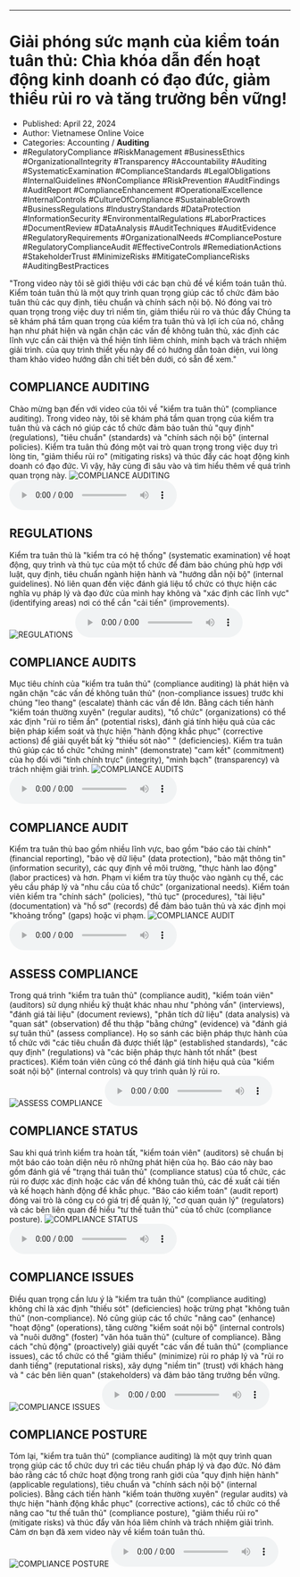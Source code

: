 
---

# Giải phóng sức mạnh của kiểm toán tuân thủ: Chìa khóa dẫn đến hoạt động kinh doanh có đạo đức, giảm thiểu rủi ro và tăng trưởng bền vững!

- Published: April 22, 2024
- Author: Vietnamese Online Voice
- Categories: Accounting / **Auditing**
- #RegulatoryCompliance #RiskManagement #BusinessEthics #OrganizationalIntegrity #Transparency #Accountability #Auditing #SystematicExamination #ComplianceStandards #LegalObligations #InternalGuidelines #NonCompliance #RiskPrevention #AuditFindings #AuditReport #ComplianceEnhancement #OperationalExcellence #InternalControls #CultureOfCompliance #SustainableGrowth #BusinessRegulations #IndustryStandards #DataProtection #InformationSecurity #EnvironmentalRegulations #LaborPractices #DocumentReview #DataAnalysis #AuditTechniques #AuditEvidence #RegulatoryRequirements #OrganizationalNeeds #CompliancePosture #RegulatoryComplianceAudit #EffectiveControls #RemediationActions #StakeholderTrust #MinimizeRisks #MitigateComplianceRisks #AuditingBestPractices

"Trong video này tôi sẽ giới thiệu với các bạn chủ đề về kiểm toán tuân thủ. Kiểm toán tuân thủ là một quy trình quan trọng giúp các tổ chức đảm bảo tuân thủ các quy định, tiêu chuẩn và chính sách nội bộ. Nó đóng vai trò quan trọng trong việc duy trì niềm tin, giảm thiểu rủi ro và thúc đẩy Chúng ta sẽ khám phá tầm quan trọng của kiểm tra tuân thủ và lợi ích của nó, chẳng hạn như phát hiện và ngăn chặn các vấn đề không tuân thủ, xác định các lĩnh vực cần cải thiện và thể hiện tính liêm chính, minh bạch và trách nhiệm giải trình. của quy trình thiết yếu này để có hướng dẫn toàn diện, vui lòng tham khảo video hướng dẫn chi tiết bên dưới, có sẵn để xem."


## COMPLIANCE AUDITING

Chào mừng bạn đến với video của tôi về "kiểm tra tuân thủ" (compliance auditing). Trong video này, tôi sẽ khám phá tầm quan trọng của kiểm tra tuân thủ và cách nó giúp các tổ chức đảm bảo tuân thủ "quy định" (regulations), "tiêu chuẩn" (standards) và "chính sách nội bộ" (internal policies). Kiểm tra tuân thủ đóng một vai trò quan trọng trong việc duy trì lòng tin, "giảm thiểu rủi ro" (mitigating risks) và thúc đẩy các hoạt động kinh doanh có đạo đức. Vì vậy, hãy cùng đi sâu vào và tìm hiểu thêm về quá trình quan trọng này.
![COMPLIANCE AUDITING](https://http-archiver-apis-production-80.schnworks.com/storage/images/transitions/2024-04-22/transition-9442730563-Montserrat-Black-004895.jpg)
<audio controls>
    <source src="https://http-archiver-apis-production-80.schnworks.com/storage/audio/file-4227846815.mp3" type="audio/mpeg">
</audio>



## REGULATIONS

Kiểm tra tuân thủ là "kiểm tra có hệ thống" (systematic examination) về hoạt động, quy trình và thủ tục của một tổ chức để đảm bảo chúng phù hợp với luật, quy định, tiêu chuẩn ngành hiện hành và "hướng dẫn nội bộ" (internal guidelines). Nó liên quan đến việc đánh giá liệu tổ chức có thực hiện các nghĩa vụ pháp lý và đạo đức của mình hay không và "xác định các lĩnh vực" (identifying areas) nơi có thể cần "cải tiến" (improvements).
![REGULATIONS](https://http-archiver-apis-production-80.schnworks.com/storage/images/transitions/2024-04-22/transition-2142457813-Montserrat-Regular-4A148C.jpg)
<audio controls>
    <source src="https://http-archiver-apis-production-80.schnworks.com/storage/audio/file-5497761988.mp3" type="audio/mpeg">
</audio>



## COMPLIANCE AUDITS

Mục tiêu chính của "kiểm tra tuân thủ" (compliance auditing) là phát hiện và ngăn chặn "các vấn đề không tuân thủ" (non-compliance issues) trước khi chúng "leo thang" (escalate) thành các vấn đề lớn. Bằng cách tiến hành "kiểm toán thường xuyên" (regular audits), "tổ chức" (organizations) có thể xác định "rủi ro tiềm ẩn" (potential risks), đánh giá tính hiệu quả của các biện pháp kiểm soát và thực hiện "hành động khắc phục" (corrective actions) để giải quyết bất kỳ "thiếu sót nào" " (deficiencies). Kiểm tra tuân thủ giúp các tổ chức "chứng minh" (demonstrate) "cam kết" (commitment) của họ đối với "tính chính trực" (integrity), "minh bạch" (transparency) và trách nhiệm giải trình.
![COMPLIANCE AUDITS](https://http-archiver-apis-production-80.schnworks.com/storage/images/transitions/2024-04-22/transition-10583704131-Montserrat-Thin-303F9F.jpg)
<audio controls>
    <source src="https://http-archiver-apis-production-80.schnworks.com/storage/audio/file-1169853645.mp3" type="audio/mpeg">
</audio>



## COMPLIANCE AUDIT

Kiểm tra tuân thủ bao gồm nhiều lĩnh vực, bao gồm "báo cáo tài chính" (financial reporting), "bảo vệ dữ liệu" (data protection), "bảo mật thông tin" (information security), các quy định về môi trường, "thực hành lao động" (labor practices) và hơn. Phạm vi kiểm tra tùy thuộc vào ngành cụ thể, các yêu cầu pháp lý và "nhu cầu của tổ chức" (organizational needs). Kiểm toán viên kiểm tra "chính sách" (policies), "thủ tục" (procedures), "tài liệu" (documentation) và "hồ sơ" (records) để đảm bảo tuân thủ và xác định mọi "khoảng trống" (gaps) hoặc vi phạm.
![COMPLIANCE AUDIT](https://http-archiver-apis-production-80.schnworks.com/storage/images/transitions/2024-04-22/transition-24939514496-Montserrat-SemiBold-1A237E.jpg)
<audio controls>
    <source src="https://http-archiver-apis-production-80.schnworks.com/storage/audio/file-51430313326.mp3" type="audio/mpeg">
</audio>



## ASSESS COMPLIANCE

Trong quá trình "kiểm tra tuân thủ" (compliance audit), "kiểm toán viên" (auditors) sử dụng nhiều kỹ thuật khác nhau như "phỏng vấn" (interviews), "đánh giá tài liệu" (document reviews), "phân tích dữ liệu" (data analysis) và "quan sát" (observation) để thu thập "bằng chứng" (evidence) và "đánh giá sự tuân thủ" (assess compliance). Họ so sánh các biện pháp thực hành của tổ chức với "các tiêu chuẩn đã được thiết lập" (established standards), "các quy định" (regulations) và "các biện pháp thực hành tốt nhất" (best practices). Kiểm toán viên cũng có thể đánh giá tính hiệu quả của "kiểm soát nội bộ" (internal controls) và quy trình quản lý rủi ro.
![ASSESS COMPLIANCE](https://http-archiver-apis-production-80.schnworks.com/storage/images/transitions/2024-04-22/transition-74865710045-Montserrat-ExtraBold-512DA8.jpg)
<audio controls>
    <source src="https://http-archiver-apis-production-80.schnworks.com/storage/audio/file-40582568321.mp3" type="audio/mpeg">
</audio>



## COMPLIANCE STATUS

Sau khi quá trình kiểm tra hoàn tất, "kiểm toán viên" (auditors) sẽ chuẩn bị một báo cáo toàn diện nêu rõ những phát hiện của họ. Báo cáo này bao gồm đánh giá về "trạng thái tuân thủ" (compliance status) của tổ chức, các rủi ro được xác định hoặc các vấn đề không tuân thủ, các đề xuất cải tiến và kế hoạch hành động để khắc phục. "Báo cáo kiểm toán" (audit report) đóng vai trò là công cụ có giá trị để quản lý, "cơ quan quản lý" (regulators) và các bên liên quan để hiểu "tư thế tuân thủ" của tổ chức (compliance posture).
![COMPLIANCE STATUS](https://http-archiver-apis-production-80.schnworks.com/storage/images/transitions/2024-04-22/transition-42404017942-Montserrat-SemiBold-283593.jpg)
<audio controls>
    <source src="https://http-archiver-apis-production-80.schnworks.com/storage/audio/file-21727124876.mp3" type="audio/mpeg">
</audio>



## COMPLIANCE ISSUES

Điều quan trọng cần lưu ý là "kiểm tra tuân thủ" (compliance auditing) không chỉ là xác định "thiếu sót" (deficiencies) hoặc trừng phạt "không tuân thủ" (non-compliance). Nó cũng giúp các tổ chức "nâng cao" (enhance) "hoạt động" (operations), tăng cường "kiểm soát nội bộ" (internal controls) và "nuôi dưỡng" (foster) "văn hóa tuân thủ" (culture of compliance). Bằng cách "chủ động" (proactively) giải quyết "các vấn đề tuân thủ" (compliance issues), các tổ chức có thể "giảm thiểu" (minimize) rủi ro pháp lý và "rủi ro danh tiếng" (reputational risks), xây dựng "niềm tin" (trust) với khách hàng và " các bên liên quan" (stakeholders) và đảm bảo tăng trưởng bền vững.
![COMPLIANCE ISSUES](https://http-archiver-apis-production-80.schnworks.com/storage/images/transitions/2024-04-22/transition--42273224608-Montserrat-Regular-7B1FA2.jpg)
<audio controls>
    <source src="https://http-archiver-apis-production-80.schnworks.com/storage/audio/file-12885877526.mp3" type="audio/mpeg">
</audio>



## COMPLIANCE POSTURE

Tóm lại, "kiểm tra tuân thủ" (compliance auditing) là một quy trình quan trọng giúp các tổ chức duy trì các tiêu chuẩn pháp lý và đạo đức. Nó đảm bảo rằng các tổ chức hoạt động trong ranh giới của "quy định hiện hành" (applicable regulations), tiêu chuẩn và "chính sách nội bộ" (internal policies). Bằng cách tiến hành "kiểm toán thường xuyên" (regular audits) và thực hiện "hành động khắc phục" (corrective actions), các tổ chức có thể nâng cao "tư thế tuân thủ" (compliance posture), "giảm thiểu rủi ro" (mitigate risks) và thúc đẩy văn hóa liêm chính và trách nhiệm giải trình. Cảm ơn bạn đã xem video này về kiểm toán tuân thủ.
![COMPLIANCE POSTURE](https://http-archiver-apis-production-80.schnworks.com/storage/images/transitions/2024-04-22/transition--12706836812-Montserrat-Bold-7B1FA2.jpg)
<audio controls>
    <source src="https://http-archiver-apis-production-80.schnworks.com/storage/audio/file-20025077963.mp3" type="audio/mpeg">
</audio>

